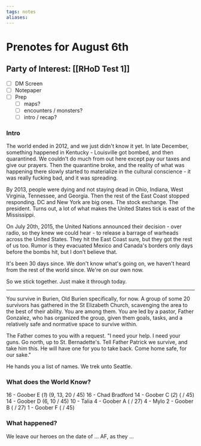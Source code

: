 ```yaml
---
tags: notes
aliases:
---
```


# Prenotes for August 6th
## Party of Interest: [[RHoD Test 1]]
- [ ] DM Screen
- [ ] Notepaper
- [ ] Prep
	- [ ] maps?
	- [ ] encounters / monsters?
	- [ ] intro / recap?

### Intro

The world ended in 2012, and we just didn't know it yet. In late December, something happened in Kentucky - Louisville got bombed, and then quarantined. We couldn't do much from out here except pay our taxes and give our prayers. Then the quarantine broke, and the reality of what was happening there slowly started to materialize in the cultural conscience - it was really fucking bad, and it was spreading. 

By 2013, people were dying and not staying dead in Ohio, Indiana, West Virginia, Tennessee, and Georgia. Then the rest of the East Coast stopped responding. DC and New York are big ones. The stock exchange. The president. Turns out, a lot of what makes the United States tick is east of the Mississippi.

On July 20th, 2015, the United Nations announced their decision - over radio, so they knew we could hear - to release a barrage of warheads across the United States. They hit the East Coast sure, but they got the rest of us too. Rumor is they evacuated Mexico and Canada's borders only days before the bombs hit, but I don't believe that.

It's been 30 days since. We don't know what's going on, we haven't heard from the rest of the world since. We're on our own now.

So we stick together. Just make it through today.

---

You survive in Burien, Old Burien specifically, for now. A group of some 20 survivors has gathered in the St Elizabeth Church, scavenging the area to the best of their ability. You are among them. You are led by a pastor, Father Gonzalez, who has organized the group, given them goals, tasks, and a relatively safe and normative space to survive within. 

The Father comes to you with a request. "I need your help. I need your guns. Go north, up to St. Bernadette's. Tell Father Patrick we survive, and take him this. He will have one for you to take back. Come home safe, for our sake."

He hands you a list of names. We trek unto Seattle.

### What does the World Know?

16 - Goober E (*1*) (9, 13, 20 / 45)
16 - Chad Bradford
14 - Goober C (*2*) ( / 45) 
14 - Goober D (6, 10 / 45)
10 - Talia
4 - Goober A ( / 27)
4 - Mylo
2 - Goober B ( / 27)
1 - Goober F ( / 45)


### What happened?


We leave our heroes on the date of ... AF, as they ...